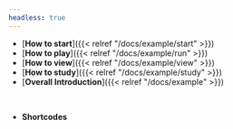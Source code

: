 ```yaml
---
headless: true
---
```


- [**How to start**]({{< relref "/docs/example/start" >}})
- [**How to play**]({{< relref "/docs/example/run" >}})
- [**How to view**]({{< relref "/docs/example/view" >}})
- [**How to study**]({{< relref "/docs/example/study" >}})
- [**Overall Introduction**]({{< relref "/docs/example" >}})
<br />

- **Shortcodes**
<br />
